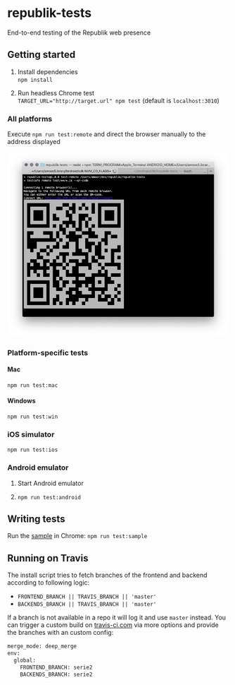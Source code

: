 # republik-tests
End-to-end testing of the Republik web presence

## Getting started

  1. Install dependencies  
     `npm install`
 
 2. Run headless Chrome test  
    `TARGET_URL="http://target.url" npm test` (default is `localhost:3010`)

### All platforms

Execute `npm run test:remote` and direct the browser manually to the address displayed

![Test remote](images/test-remote.png)

### Platform-specific tests

#### Mac

    npm run test:mac

#### Windows

    npm run test:win

### iOS simulator

    npm run test:ios

### Android emulator

1. Start Android emulator

2. `npm run test:android`

## Writing tests

Run the [sample](sample) in Chrome: `npm run test:sample`

## Running on Travis

The install script tries to fetch branches of the frontend and backend according to following logic: 

- `FRONTEND_BRANCH || TRAVIS_BRANCH || 'master'`
- `BACKENDS_BRANCH || TRAVIS_BRANCH || 'master'`

If a branch is not available in a repo it will log it and use `master` instead. You can trigger a custom build on [travis-ci.com](https://travis-ci.com/orbiting/republik-tests) via more options and provide the branches with an custom config:

```
merge_mode: deep_merge
env:
  global:
    FRONTEND_BRANCH: serie2
    BACKENDS_BRANCH: serie2
```
